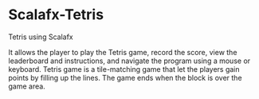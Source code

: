 # Scalafx-Tetris
Tetris using Scalafx

It allows the player to play the Tetris game, record the score, view the leaderboard and instructions, and navigate the program using a mouse or keyboard. Tetris game is a tile-matching game that let the players gain points by filling up the lines. The game ends when the block is over the game area.

